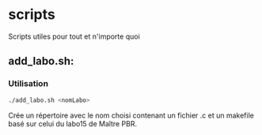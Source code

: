 # scripts
Scripts utiles pour tout et n'importe quoi

## add_labo.sh:
### Utilisation
```bash
./add_labo.sh <nomLabo>
```
Crée un répertoire avec le nom choisi contenant un fichier <nomLabo>.c et un makefile basé sur celui du labo15 de Maître PBR.
